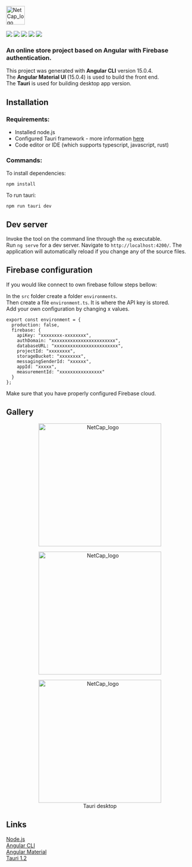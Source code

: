<a href="#" onclick="return false;"><img src="https://cdn.discordapp.com/attachments/975403202398797919/1060549808135356477/bran1.png" height="50" alt="NetCap_logo"></a>
<br><br>
<a href="#" onclick="return false;"><img src="https://img.shields.io/badge/TypeScript-007ACC?style=for-the-badge&logo=typescript&logoColor=white"></a>
<a href="#" onclick="return false;"><img src="https://img.shields.io/badge/Node.js-43853D?style=for-the-badge&logo=node.js&logoColor=white"></a>
<a href="#" onclick="return false;"><img src="https://img.shields.io/badge/Angular-DD0031?style=for-the-badge&logo=angular&logoColor=white"></a>
<a href="#" onclick="return false;"><img src="https://img.shields.io/badge/Firebase-039BE5?style=for-the-badge&logo=Firebase&logoColor=white"></a>
<a href="#" onclick="return false;"><img src="https://img.shields.io/badge/tauri-%2324C8DB.svg?style=for-the-badge&logo=tauri&logoColor=%23FFFFFF"></a>

### An online store project based on Angular with Firebase authentication. <br>
This project was generated with <b>Angular CLI</b> version 15.0.4. <br>
The <b>Angular Material UI</b> (15.0.4) is used to build the front end. <br>
The <b>Tauri</b> is used for building desktop app version. 

## Installation

### Requirements:
- Installed node.js
- Configured Tauri framework - more information [here](https://tauri.app/v1/guides/getting-started/prerequisites)
- Code editor or IDE (which supports typescript, javascript, rust)

### Commands:
To install dependencies:
```
npm install
```
To run tauri:
```
npm run tauri dev
```

## Dev server
Invoke the tool on the command line through the `ng` executable.\
Run `ng serve` for a dev server. Navigate to `http://localhost:4200/`. The application will automatically reload if you change any of the source files.

## Firebase configuration

If you would like connect to own firebase follow steps bellow:

In the `src` folder create a folder `environments`.\
Then create a file `environment.ts`. It is where the API key is stored.\
Add your own configuration by changing x values.
```
export const environment = {
  production: false,
  firebase: {
    apiKey: "xxxxxxxx-xxxxxxxx",
    authDomain: "xxxxxxxxxxxxxxxxxxxxxxxx",
    databaseURL: "xxxxxxxxxxxxxxxxxxxxxxxx",
    projectId: "xxxxxxxx",
    storageBucket: "xxxxxxxx",
    messagingSenderId: "xxxxxx",
    appId: "xxxxx",
    measurementId: "xxxxxxxxxxxxxxxx"
  }
};
```

Make sure that you have properly configured Firebase cloud.

## Gallery
<p align="center">
<a href="#" onclick="return false;"><img src="https://cdn.discordapp.com/attachments/975403202398797919/1066400442118054009/laptopstore.png" height="330" alt="NetCap_logo"></a>
</p>
<p align="center">
<a href="#" onclick="return false;"><img src="https://cdn.discordapp.com/attachments/975403202398797919/1066402902920417392/laptopstore2.png" height="330" alt="NetCap_logo"></a>
</p>
<p align="center">
<a href="#" onclick="return false;"><img src="https://cdn.discordapp.com/attachments/913059546275127306/1077535939708067921/image.png" height="330" alt="NetCap_logo"></a><br>
Tauri desktop
</p>

## Links

[Node.js](https://nodejs.org/)<br>
[Angular CLI](https://github.com/angular/angular-cli)<br>
[Angular Material](https://material.angular.io/)<br>
[Tauri 1.2](https://tauri.app/)
